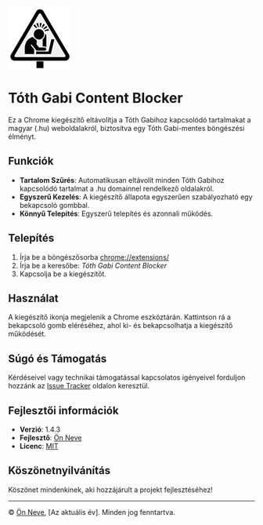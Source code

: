 ![Tóth Gabi Content Blocker](icon128.png)
# Tóth Gabi Content Blocker


Ez a Chrome kiegészítő eltávolítja a Tóth Gabihoz kapcsolódó tartalmakat a magyar (.hu) weboldalakról, biztosítva egy Tóth Gabi-mentes böngészési élményt.

## Funkciók

- **Tartalom Szűrés**: Automatikusan eltávolít minden Tóth Gabihoz kapcsolódó tartalmat a .hu domainnel rendelkező oldalakról.
- **Egyszerű Kezelés**: A kiegészítő állapota egyszerűen szabályozható egy bekapcsoló gombbal.
- **Könnyű Telepítés**: Egyszerű telepítés és azonnali működés.

## Telepítés
1. Írja be a böngészősorba [chrome://extensions/](chrome://extensions/)
2. Írja be a keresőbe: *Tóth Gabi Content Blocker*
3. Kapcsolja be a kiegészítőt.

## Használat

A kiegészítő ikonja megjelenik a Chrome eszköztárán. Kattintson rá a bekapcsoló gomb eléréséhez, ahol ki- és bekapcsolhatja a kiegészítő működését.

## Súgó és Támogatás

Kérdéseivel vagy technikai támogatással kapcsolatos igényeivel forduljon hozzánk az [Issue Tracker](#) oldalon keresztül.

## Fejlesztői információk

- **Verzió**: 1.4.3
- **Fejlesztő**: [Ön Neve](https://github.com/tajtipeter71)
- **Licenc**: [MIT](LICENSE)

## Köszönetnyilvánítás

Köszönet mindenkinek, aki hozzájárult a projekt fejlesztéséhez!

---

© [Ön Neve](https://github.com/YourUsername), [Az aktuális év]. Minden jog fenntartva.
